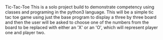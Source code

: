 Tic-Tac-Toe
This is a solo project build to demonstrate competency using classes and programing
in the python3 language. This will be a simple tic tac toe game using just the base
program to display a three by three board and then the user will be asked to choose
one of the numbers from the board to be replaced with either an 'X' or an 'O', which 
will represent player one and player two.
